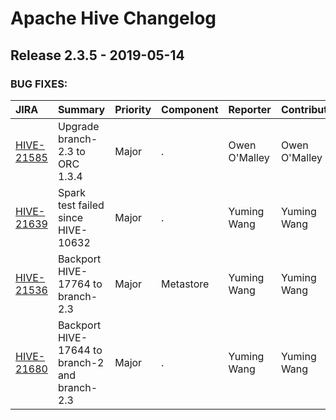 
<!---
# Licensed to the Apache Software Foundation (ASF) under one
# or more contributor license agreements.  See the NOTICE file
# distributed with this work for additional information
# regarding copyright ownership.  The ASF licenses this file
# to you under the Apache License, Version 2.0 (the
# "License"); you may not use this file except in compliance
# with the License.  You may obtain a copy of the License at
#
#     http://www.apache.org/licenses/LICENSE-2.0
#
# Unless required by applicable law or agreed to in writing, software
# distributed under the License is distributed on an "AS IS" BASIS,
# WITHOUT WARRANTIES OR CONDITIONS OF ANY KIND, either express or implied.
# See the License for the specific language governing permissions and
# limitations under the License.
-->
# Apache Hive Changelog

## Release 2.3.5 - 2019-05-14



### BUG FIXES:

| JIRA | Summary | Priority | Component | Reporter | Contributor |
|:---- |:---- | :--- |:---- |:---- |:---- |
| [HIVE-21585](https://issues.apache.org/jira/browse/HIVE-21585) | Upgrade branch-2.3 to ORC 1.3.4 |  Major | . | Owen O'Malley | Owen O'Malley |
| [HIVE-21639](https://issues.apache.org/jira/browse/HIVE-21639) | Spark test failed since HIVE-10632 |  Major | . | Yuming Wang | Yuming Wang |
| [HIVE-21536](https://issues.apache.org/jira/browse/HIVE-21536) | Backport HIVE-17764 to branch-2.3 |  Major | Metastore | Yuming Wang | Yuming Wang |
| [HIVE-21680](https://issues.apache.org/jira/browse/HIVE-21680) | Backport HIVE-17644 to branch-2 and branch-2.3 |  Major | . | Yuming Wang | Yuming Wang |


